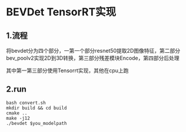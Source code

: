 # BEVDet TensorRT实现
## 1.流程
将bevdet分为四个部分，一第一个部分resnet50提取2D图像特征，第二部分bev_poolv2实现2D到3D转换，第三部分残差模块Encode，第四部分后处理

其中第一第三部分使用Tensorrt实现，其他在cpu上跑

## 2.run

```shell
bash convert.sh
mkdir build && cd build
cmake ..
make -j12
./bevdet $you_modelpath
```